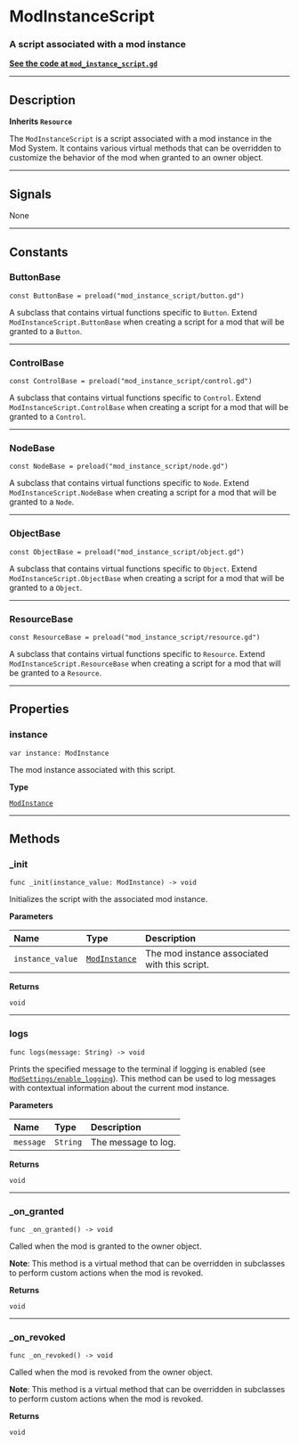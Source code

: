 # ModInstanceScript

<h3>A script associated with a mod instance</h3>

**[See the code at `mod_instance_script.gd`](https://github.com/audse/mod-system/tree/main/addons/mod_system/resources/mod_instance_script.gd)**

***

## Description

**Inherits `Resource`**

The `ModInstanceScript` is a script associated with a mod instance in the Mod System. It contains various virtual methods that can be overridden to customize the behavior of the mod when granted to an owner object.

***

## Signals

None

***

## Constants

### ButtonBase
```gdscript
const ButtonBase = preload("mod_instance_script/button.gd")
```

A subclass that contains virtual functions specific to `Button`. Extend `ModInstanceScript.ButtonBase` when creating a script for a mod that will be granted to a `Button`.

***

### ControlBase
```gdscript
const ControlBase = preload("mod_instance_script/control.gd")
```

A subclass that contains virtual functions specific to `Control`. Extend `ModInstanceScript.ControlBase` when creating a script for a mod that will be granted to a `Control`.

***

### NodeBase
```gdscript
const NodeBase = preload("mod_instance_script/node.gd")
```

A subclass that contains virtual functions specific to `Node`. Extend `ModInstanceScript.NodeBase` when creating a script for a mod that will be granted to a `Node`.

***

### ObjectBase
```gdscript
const ObjectBase = preload("mod_instance_script/object.gd")
```

A subclass that contains virtual functions specific to `Object`. Extend `ModInstanceScript.ObjectBase` when creating a script for a mod that will be granted to a `Object`.

***

### ResourceBase
```gdscript
const ResourceBase = preload("mod_instance_script/resource.gd")
```

A subclass that contains virtual functions specific to `Resource`. Extend `ModInstanceScript.ResourceBase` when creating a script for a mod that will be granted to a `Resource`.

***

## Properties

### instance
```gdscript
var instance: ModInstance
```

The mod instance associated with this script.

**Type**

[`ModInstance`](/docs/api/resources/mod-instance)

***

## Methods

### _init
```gdscript
func _init(instance_value: ModInstance) -> void
```

Initializes the script with the associated mod instance.

**Parameters**

| Name             | Type                                              | Description                                   |
| :--------------- | :------------------------------------------------ | :-------------------------------------------- |
| `instance_value` | [`ModInstance`](/docs/api/resources/mod-instance) | The mod instance associated with this script. |

**Returns**

`void`

***

### logs
```gdscript
func logs(message: String) -> void
```

Prints the specified message to the terminal if logging is enabled (see [`ModSettings/enable_logging`](/docs/api/resources/mod-settings#enable_logging)). This method can be used to log messages with contextual information about the current mod instance. 

**Parameters**

| Name      | Type     | Description         |
| :-------- | :------- | :------------------ |
| `message` | `String` | The message to log. |

**Returns**

`void`

***

### _on_granted
```gdscript
func _on_granted() -> void
```

Called when the mod is granted to the owner object.

**Note**: This method is a virtual method that can be overridden in subclasses to perform custom actions when the mod is revoked.

**Returns**

`void`

***

### _on_revoked
```gdscript
func _on_revoked() -> void
```

Called when the mod is revoked from the owner object.

**Note**: This method is a virtual method that can be overridden in subclasses to perform custom actions when the mod is revoked.

**Returns**

`void`
